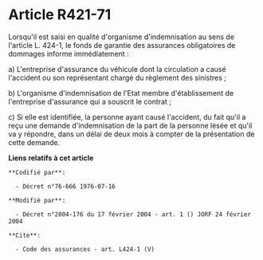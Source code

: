 # Article R421-71

Lorsqu'il est saisi en qualité d'organisme d'indemnisation au sens de l'article L. 424-1, le fonds de garantie des assurances
obligatoires de dommages informe immédiatement : 

a) L'entreprise d'assurance du véhicule dont la circulation a causé l'accident ou son représentant chargé du règlement des
sinistres ; 

b) L'organisme d'indemnisation de l'Etat membre d'établissement de l'entreprise d'assurance qui a souscrit le contrat ; 

c) Si elle est identifiée, la personne ayant causé l'accident, du fait qu'il a reçu une demande d'indemnisation de la part de
la personne lésée et qu'il va y répondre, dans un délai de deux mois à compter de la présentation de cette demande.

**Liens relatifs à cet article**

	**Codifié par**:

	  - Décret n°76-666 1976-07-16

	**Modifié par**:

	  - Décret n°2004-176 du 17 février 2004 - art. 1 () JORF 24 février 2004

	**Cite**:

	  - Code des assurances - art. L424-1 (V)

